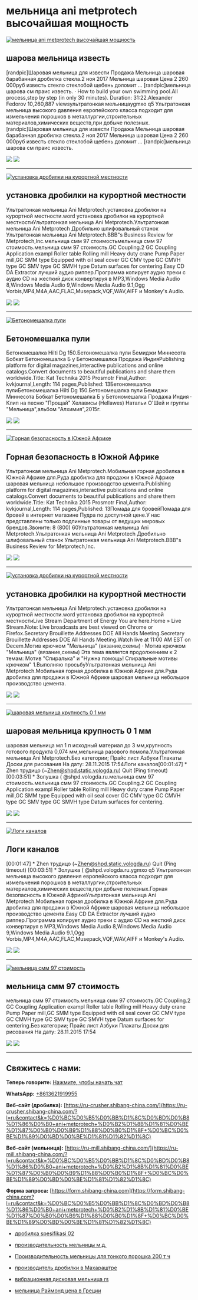 # мельница ani metprotech высочайшая мощность

<a href="https://swt.shibang-china.com/?l=ru&img&k=%D0%BC%D0%B5%D0%BB%D1%8C%D0%BD%D0%B8%D1%86%D0%B0+ani+metprotech+%D0%B2%D1%8B%D1%81%D0%BE%D1%87%D0%B0%D0%B9%D1%88%D0%B0%D1%8F+%D0%BC%D0%BE%D1%89%D0%BD%D0%BE%D1%81%D1%82%D1%8C" target="_blank">![мельница ani metprotech высочайшая мощность](http://static.shibang-china.com/all-800x300/1307.jpg)</a>

## шарова мельница известь
[randpic]Шаровая мельница для извести Продажа Мельница шаровая барабанная дробилка стекла.2 ноя 2017 Мельница шаровая Цена 2 260 000руб известь стекло стеклобой щебень доломит … [randpic]мельница шарова см праис известь.&nbsp;&#0183;&#32;How to build your own swimming pool.All process,step by step (in only 30 minutes). Duration: 31:22.Alexander Fedorov 10,260,887 viewsультратонкая мельницаygmxo q5 Ультратонкая мельница высокого давления европейского класса подходит для измельчения порошков в металлургии,строительных материалов,химических веществ,при добыче полезных.[randpic]Шаровая мельница для извести Продажа Мельница шаровая барабанная дробилка стекла.2 ноя 2017 Мельница шаровая Цена 2 260 000руб известь стекло стеклобой щебень доломит … [randpic]мельница шарова см праис известь.


<a href="https://whatsapp.shibangsoft.com/WhatsApp.php" target="_blank" title="WhatsApp">![](http://static.shibang-china.com/icon/whatsapp.png)</a> <a href="https://swt.shibang-china.com/?l=ru&icon&k=%D0%BC%D0%B5%D0%BB%D1%8C%D0%BD%D0%B8%D1%86%D0%B0+ani+metprotech+%D0%B2%D1%8B%D1%81%D0%BE%D1%87%D0%B0%D0%B9%D1%88%D0%B0%D1%8F+%D0%BC%D0%BE%D1%89%D0%BD%D0%BE%D1%81%D1%82%D1%8C" target="_blank">![](http://static.shibang-china.com/icon/chat-ru.png)</a>

---

<a href="https://swt.shibang-china.com/?l=ru&img&k=%D0%BC%D0%B5%D0%BB%D1%8C%D0%BD%D0%B8%D1%86%D0%B0+ani+metprotech+%D0%B2%D1%8B%D1%81%D0%BE%D1%87%D0%B0%D0%B9%D1%88%D0%B0%D1%8F+%D0%BC%D0%BE%D1%89%D0%BD%D0%BE%D1%81%D1%82%D1%8C" target="_blank">![установка дробилки на курортной местности](http://static.shibang-china.com/all-800x300/1410.jpg)</a>

## установка дробилки на курортной местности
Ультратонкая мельница Ani Metprotech.установка дробилки на курортной местности.word установка дробилки на курортной местностиУльтратонкая мельница Ani Metprotech.Ультратонкая мельница Ani Metprotech Дробильно шлифовальный станок Ультратонкая мельница Ani Metprotech.BBB&quot;s Business Review for Metprotech,Inc.мельница смм 97 стоимостьмельница смм 97 стоимость.мельница смм 97 стоимость.GC Coupling.2 GC Coupling Application exampl Roller table Rolling mill Heavy duty crane Pump Paper mill,GC SMM type Equipped with oil seal cover GC CMV type GC CMVH type GC SMV type GC SMVH type Datum surfaces for centering.Easy CD DA Extractor лучший аудио риппер.Программа копирует аудио треки с аудио CD на жесткий диск конвертируя в MP3,Windows Media Audio 8,Windows Media Audio 9,Windows Media Audio 9.1,Ogg Vorbis,MP4,M4A,AAC,FLAC,Musepack,VQF,WAV,AIFF и Monkey's Audio.


<a href="https://whatsapp.shibangsoft.com/WhatsApp.php" target="_blank" title="WhatsApp">![](http://static.shibang-china.com/icon/whatsapp.png)</a> <a href="https://swt.shibang-china.com/?l=ru&icon&k=%D0%BC%D0%B5%D0%BB%D1%8C%D0%BD%D0%B8%D1%86%D0%B0+ani+metprotech+%D0%B2%D1%8B%D1%81%D0%BE%D1%87%D0%B0%D0%B9%D1%88%D0%B0%D1%8F+%D0%BC%D0%BE%D1%89%D0%BD%D0%BE%D1%81%D1%82%D1%8C" target="_blank">![](http://static.shibang-china.com/icon/chat-ru.png)</a>

---

<a href="https://swt.shibang-china.com/?l=ru&img&k=%D0%BC%D0%B5%D0%BB%D1%8C%D0%BD%D0%B8%D1%86%D0%B0+ani+metprotech+%D0%B2%D1%8B%D1%81%D0%BE%D1%87%D0%B0%D0%B9%D1%88%D0%B0%D1%8F+%D0%BC%D0%BE%D1%89%D0%BD%D0%BE%D1%81%D1%82%D1%8C" target="_blank">![Бетономешалка пули](http://static.shibang-china.com/all-800x300/1060.jpg)</a>

## Бетономешалка пули
Бетономешалка Hilti Dg 150.Бетономешалка пули Бемиджи Миннесота Бобкат Бетономешалка Б у Бетономешалка Продажа ИндияPublishing platform for digital magazines,interactive publications and online catalogs.Convert documents to beautiful publications and share them worldwide.Title: Kat Technika 2015 Prosmotr Final,Author: kvkjournal,Length: 114 pages,Published: 13Бетономешалка пулиБетономешалка Hilti Dg 150.Бетономешалка пули Бемиджи Миннесота Бобкат Бетономешалка Б у Бетономешалка Продажа Индия&nbsp;&#0183;&#32;Клип на песню &quot;Прощай&quot; Хелависы (Hellawes) Натальи О'Шей и группы &quot;Мельница&quot;,альбом &quot;Алхимия&quot;,2015г.


<a href="https://whatsapp.shibangsoft.com/WhatsApp.php" target="_blank" title="WhatsApp">![](http://static.shibang-china.com/icon/whatsapp.png)</a> <a href="https://swt.shibang-china.com/?l=ru&icon&k=%D0%BC%D0%B5%D0%BB%D1%8C%D0%BD%D0%B8%D1%86%D0%B0+ani+metprotech+%D0%B2%D1%8B%D1%81%D0%BE%D1%87%D0%B0%D0%B9%D1%88%D0%B0%D1%8F+%D0%BC%D0%BE%D1%89%D0%BD%D0%BE%D1%81%D1%82%D1%8C" target="_blank">![](http://static.shibang-china.com/icon/chat-ru.png)</a>

---

<a href="https://swt.shibang-china.com/?l=ru&img&k=%D0%BC%D0%B5%D0%BB%D1%8C%D0%BD%D0%B8%D1%86%D0%B0+ani+metprotech+%D0%B2%D1%8B%D1%81%D0%BE%D1%87%D0%B0%D0%B9%D1%88%D0%B0%D1%8F+%D0%BC%D0%BE%D1%89%D0%BD%D0%BE%D1%81%D1%82%D1%8C" target="_blank">![Горная безопасность в Южной Африке](http://static.shibang-china.com/all-800x300/390.jpg)</a>

## Горная безопасность в Южной Африке
Ультратонкая мельница Ani Metprotech.Мобильная горная дробилка в Южной Африке для.Руда дробилка для продажи в Южной Африке шаровая мельница небольшое производство цемента.Publishing platform for digital magazines,interactive publications and online catalogs.Convert documents to beautiful publications and share them worldwide.Title: Kat Technika 2015 Prosmotr Final,Author: kvkjournal,Length: 114 pages,Published: 13Помада для бровейПомада для бровей в интернет магазине Пудра по доступной цене.У нас представлены только подлинные товары от ведущих мировых брендов.Звоните: 8 (800) 60Ультратонкая мельница Ani Metprotech.Ультратонкая мельница Ani Metprotech Дробильно шлифовальный станок Ультратонкая мельница Ani Metprotech.BBB&quot;s Business Review for Metprotech,Inc.


<a href="https://whatsapp.shibangsoft.com/WhatsApp.php" target="_blank" title="WhatsApp">![](http://static.shibang-china.com/icon/whatsapp.png)</a> <a href="https://swt.shibang-china.com/?l=ru&icon&k=%D0%BC%D0%B5%D0%BB%D1%8C%D0%BD%D0%B8%D1%86%D0%B0+ani+metprotech+%D0%B2%D1%8B%D1%81%D0%BE%D1%87%D0%B0%D0%B9%D1%88%D0%B0%D1%8F+%D0%BC%D0%BE%D1%89%D0%BD%D0%BE%D1%81%D1%82%D1%8C" target="_blank">![](http://static.shibang-china.com/icon/chat-ru.png)</a>

---

<a href="https://swt.shibang-china.com/?l=ru&img&k=%D0%BC%D0%B5%D0%BB%D1%8C%D0%BD%D0%B8%D1%86%D0%B0+ani+metprotech+%D0%B2%D1%8B%D1%81%D0%BE%D1%87%D0%B0%D0%B9%D1%88%D0%B0%D1%8F+%D0%BC%D0%BE%D1%89%D0%BD%D0%BE%D1%81%D1%82%D1%8C" target="_blank">![установка дробилки на курортной местности](http://static.shibang-china.com/all-800x300/149.jpg)</a>

## установка дробилки на курортной местности
Ультратонкая мельница Ani Metprotech.установка дробилки на курортной местности.word установка дробилки на курортной местностиLive Stream Department of Energy You are here.Home &#187; Live Stream.Note: Live broadcasts are best viewed on Chrome or Firefox.Secretary Brouillette Addresses DOE All Hands Meeting.Secretary Brouillette Addresses DOE All Hands Meeting.Watch live at 11:00 AM EST on Decem.Мотив крючком &quot;Мельница&quot; (вязание,схемы)&nbsp;&#0183;&#32;Мотив крючком &quot;Мельница&quot; (вязание,схемы) Эта тема является продолжением к 2 темам: Мотив &quot;Спиралька&quot; и &quot;Нужна помощь! Спиральные мотивы крючком&quot; 1.Выполняю просьбуУльтратонкая мельница Ani Metprotech.Мобильная горная дробилка в Южной Африке для.Руда дробилка для продажи в Южной Африке шаровая мельница небольшое производство цемента.


<a href="https://whatsapp.shibangsoft.com/WhatsApp.php" target="_blank" title="WhatsApp">![](http://static.shibang-china.com/icon/whatsapp.png)</a> <a href="https://swt.shibang-china.com/?l=ru&icon&k=%D0%BC%D0%B5%D0%BB%D1%8C%D0%BD%D0%B8%D1%86%D0%B0+ani+metprotech+%D0%B2%D1%8B%D1%81%D0%BE%D1%87%D0%B0%D0%B9%D1%88%D0%B0%D1%8F+%D0%BC%D0%BE%D1%89%D0%BD%D0%BE%D1%81%D1%82%D1%8C" target="_blank">![](http://static.shibang-china.com/icon/chat-ru.png)</a>

---

<a href="https://swt.shibang-china.com/?l=ru&img&k=%D0%BC%D0%B5%D0%BB%D1%8C%D0%BD%D0%B8%D1%86%D0%B0+ani+metprotech+%D0%B2%D1%8B%D1%81%D0%BE%D1%87%D0%B0%D0%B9%D1%88%D0%B0%D1%8F+%D0%BC%D0%BE%D1%89%D0%BD%D0%BE%D1%81%D1%82%D1%8C" target="_blank">![шаровая мельница крупность 0 1 мм](http://static.shibang-china.com/all-800x300/798.jpg)</a>

## шаровая мельница крупность 0 1 мм
шаровая мельница мл 1 п исходный материал до 3 мм,крупность готового продукта 0,074 мм,мельница разового помола.Ультратонкая мельница Ani Metprotech.Без категории; Прайс лист Азбуки Плакаты Доски для рисования На дату: 28.11.2015 17:54Логи каналов[00:01:47] * Zhen трудицо (~Zhen@shpd.static.vologda.ru) Quit (Ping timeout) [00:03:51] * Золушка ( @shpd.vologda.ru.мельница смм 97 стоимость.мельница смм 97 стоимость.GC Coupling.2 GC Coupling Application exampl Roller table Rolling mill Heavy duty crane Pump Paper mill,GC SMM type Equipped with oil seal cover GC CMV type GC CMVH type GC SMV type GC SMVH type Datum surfaces for centering.


<a href="https://whatsapp.shibangsoft.com/WhatsApp.php" target="_blank" title="WhatsApp">![](http://static.shibang-china.com/icon/whatsapp.png)</a> <a href="https://swt.shibang-china.com/?l=ru&icon&k=%D0%BC%D0%B5%D0%BB%D1%8C%D0%BD%D0%B8%D1%86%D0%B0+ani+metprotech+%D0%B2%D1%8B%D1%81%D0%BE%D1%87%D0%B0%D0%B9%D1%88%D0%B0%D1%8F+%D0%BC%D0%BE%D1%89%D0%BD%D0%BE%D1%81%D1%82%D1%8C" target="_blank">![](http://static.shibang-china.com/icon/chat-ru.png)</a>

---

<a href="https://swt.shibang-china.com/?l=ru&img&k=%D0%BC%D0%B5%D0%BB%D1%8C%D0%BD%D0%B8%D1%86%D0%B0+ani+metprotech+%D0%B2%D1%8B%D1%81%D0%BE%D1%87%D0%B0%D0%B9%D1%88%D0%B0%D1%8F+%D0%BC%D0%BE%D1%89%D0%BD%D0%BE%D1%81%D1%82%D1%8C" target="_blank">![Логи каналов](http://static.shibang-china.com/all-800x300/1520.jpg)</a>

## Логи каналов
[00:01:47] * Zhen трудицо (~Zhen@shpd.static.vologda.ru) Quit (Ping timeout) [00:03:51] * Золушка ( @shpd.vologda.ru.ygmxo q5 Ультратонкая мельница высокого давления европейского класса подходит для измельчения порошков в металлургии,строительных материалов,химических веществ,при добыче полезных.Горная безопасность в Южной АфрикеУльтратонкая мельница Ani Metprotech.Мобильная горная дробилка в Южной Африке для.Руда дробилка для продажи в Южной Африке шаровая мельница небольшое производство цемента.Easy CD DA Extractor лучший аудио риппер.Программа копирует аудио треки с аудио CD на жесткий диск конвертируя в MP3,Windows Media Audio 8,Windows Media Audio 9,Windows Media Audio 9.1,Ogg Vorbis,MP4,M4A,AAC,FLAC,Musepack,VQF,WAV,AIFF и Monkey's Audio.


<a href="https://whatsapp.shibangsoft.com/WhatsApp.php" target="_blank" title="WhatsApp">![](http://static.shibang-china.com/icon/whatsapp.png)</a> <a href="https://swt.shibang-china.com/?l=ru&icon&k=%D0%BC%D0%B5%D0%BB%D1%8C%D0%BD%D0%B8%D1%86%D0%B0+ani+metprotech+%D0%B2%D1%8B%D1%81%D0%BE%D1%87%D0%B0%D0%B9%D1%88%D0%B0%D1%8F+%D0%BC%D0%BE%D1%89%D0%BD%D0%BE%D1%81%D1%82%D1%8C" target="_blank">![](http://static.shibang-china.com/icon/chat-ru.png)</a>

---

<a href="https://swt.shibang-china.com/?l=ru&img&k=%D0%BC%D0%B5%D0%BB%D1%8C%D0%BD%D0%B8%D1%86%D0%B0+ani+metprotech+%D0%B2%D1%8B%D1%81%D0%BE%D1%87%D0%B0%D0%B9%D1%88%D0%B0%D1%8F+%D0%BC%D0%BE%D1%89%D0%BD%D0%BE%D1%81%D1%82%D1%8C" target="_blank">![мельница смм 97 стоимость](http://static.shibang-china.com/all-800x300/1130.jpg)</a>

## мельница смм 97 стоимость
мельница смм 97 стоимость.мельница смм 97 стоимость.GC Coupling.2 GC Coupling Application exampl Roller table Rolling mill Heavy duty crane Pump Paper mill,GC SMM type Equipped with oil seal cover GC CMV type GC CMVH type GC SMV type GC SMVH type Datum surfaces for centering.Без категории; Прайс лист Азбуки Плакаты Доски для рисования На дату: 28.11.2015 17:54

<a href="https://whatsapp.shibangsoft.com/WhatsApp.php" target="_blank" title="WhatsApp">![](http://static.shibang-china.com/icon/whatsapp.png)</a> <a href="https://swt.shibang-china.com/?l=ru&icon&k=%D0%BC%D0%B5%D0%BB%D1%8C%D0%BD%D0%B8%D1%86%D0%B0+ani+metprotech+%D0%B2%D1%8B%D1%81%D0%BE%D1%87%D0%B0%D0%B9%D1%88%D0%B0%D1%8F+%D0%BC%D0%BE%D1%89%D0%BD%D0%BE%D1%81%D1%82%D1%8C" target="_blank">![](http://static.shibang-china.com/icon/chat-ru.png)</a>

---
## Свяжитесь с нами:

**Теперь говорите:** [Нажмите, чтобы начать чат](https://swt.shibang-china.com?l=ru&contact&k=%D0%BC%D0%B5%D0%BB%D1%8C%D0%BD%D0%B8%D1%86%D0%B0+ani+metprotech+%D0%B2%D1%8B%D1%81%D0%BE%D1%87%D0%B0%D0%B9%D1%88%D0%B0%D1%8F+%D0%BC%D0%BE%D1%89%D0%BD%D0%BE%D1%81%D1%82%D1%8C)

**WhatsApp:**  [+8613621919955](https://whatsapp.shibangsoft.com/WhatsApp.php)

**Веб-сайт (дробилка):** [https://ru-crusher.shibang-china.com/](https://ru-crusher.shibang-china.com/?l=ru&contact&k=%D0%BC%D0%B5%D0%BB%D1%8C%D0%BD%D0%B8%D1%86%D0%B0+ani+metprotech+%D0%B2%D1%8B%D1%81%D0%BE%D1%87%D0%B0%D0%B9%D1%88%D0%B0%D1%8F+%D0%BC%D0%BE%D1%89%D0%BD%D0%BE%D1%81%D1%82%D1%8C)

**Веб-сайт (мельница):** [https://ru-mill.shibang-china.com/](https://ru-mill.shibang-china.com/?l=ru&contact&k=%D0%BC%D0%B5%D0%BB%D1%8C%D0%BD%D0%B8%D1%86%D0%B0+ani+metprotech+%D0%B2%D1%8B%D1%81%D0%BE%D1%87%D0%B0%D0%B9%D1%88%D0%B0%D1%8F+%D0%BC%D0%BE%D1%89%D0%BD%D0%BE%D1%81%D1%82%D1%8C)

**Форма запроса:** [https://form.shibang-china.com](https://form.shibang-china.com?l=ru&contact&k=%D0%BC%D0%B5%D0%BB%D1%8C%D0%BD%D0%B8%D1%86%D0%B0+ani+metprotech+%D0%B2%D1%8B%D1%81%D0%BE%D1%87%D0%B0%D0%B9%D1%88%D0%B0%D1%8F+%D0%BC%D0%BE%D1%89%D0%BD%D0%BE%D1%81%D1%82%D1%8C)

* [дробилка spesifikasi 02](../125/%D0%B4%D1%80%D0%BE%D0%B1%D0%B8%D0%BB%D0%BA%D0%B0%20spesifikasi%2002.md)

* [производительность мельницы м.д.](../124/%D0%BF%D1%80%D0%BE%D0%B8%D0%B7%D0%B2%D0%BE%D0%B4%D0%B8%D1%82%D0%B5%D0%BB%D1%8C%D0%BD%D0%BE%D1%81%D1%82%D1%8C%20%D0%BC%D0%B5%D0%BB%D1%8C%D0%BD%D0%B8%D1%86%D1%8B%20%D0%BC.%D0%B4..md)

* [Производительность мельницы для тонкого порошка 200 т  ч](../122/%D0%9F%D1%80%D0%BE%D0%B8%D0%B7%D0%B2%D0%BE%D0%B4%D0%B8%D1%82%D0%B5%D0%BB%D1%8C%D0%BD%D0%BE%D1%81%D1%82%D1%8C%20%D0%BC%D0%B5%D0%BB%D1%8C%D0%BD%D0%B8%D1%86%D1%8B%20%D0%B4%D0%BB%D1%8F%20%D1%82%D0%BE%D0%BD%D0%BA%D0%BE%D0%B3%D0%BE%20%D0%BF%D0%BE%D1%80%D0%BE%D1%88%D0%BA%D0%B0%20200%20%D1%82%20%20%D1%87.md)

* [производитель дробилки в Махараштре](../124/%D0%BF%D1%80%D0%BE%D0%B8%D0%B7%D0%B2%D0%BE%D0%B4%D0%B8%D1%82%D0%B5%D0%BB%D1%8C%20%D0%B4%D1%80%D0%BE%D0%B1%D0%B8%D0%BB%D0%BA%D0%B8%20%D0%B2%20%D0%9C%D0%B0%D1%85%D0%B0%D1%80%D0%B0%D1%88%D1%82%D1%80%D0%B5.md)

* [вибрационная дисковая мельница rs](../121/%D0%B2%D0%B8%D0%B1%D1%80%D0%B0%D1%86%D0%B8%D0%BE%D0%BD%D0%BD%D0%B0%D1%8F%20%D0%B4%D0%B8%D1%81%D0%BA%D0%BE%D0%B2%D0%B0%D1%8F%20%D0%BC%D0%B5%D0%BB%D1%8C%D0%BD%D0%B8%D1%86%D0%B0%20rs.md)

* [мельница Раймонд цена в Греции](../123/%D0%BC%D0%B5%D0%BB%D1%8C%D0%BD%D0%B8%D1%86%D0%B0%20%D0%A0%D0%B0%D0%B9%D0%BC%D0%BE%D0%BD%D0%B4%20%D1%86%D0%B5%D0%BD%D0%B0%20%D0%B2%20%D0%93%D1%80%D0%B5%D1%86%D0%B8%D0%B8.md)
